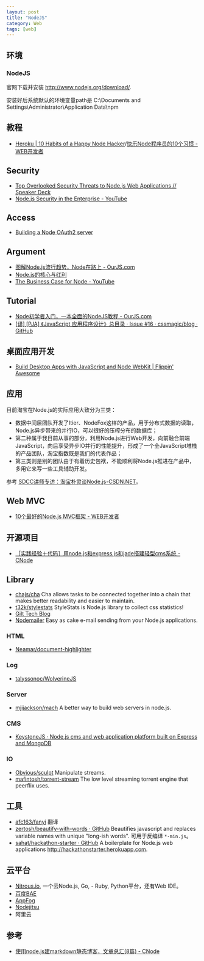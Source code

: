 ```yaml
---
layout: post
title: "NodeJS"
category: Web
tags: [web]
--- 
```

## 环境

### NodeJS

官网下载并安装 <http://www.nodejs.org/download/>.

安装好后系统默认的环境变量path是 C:\Documents and Settings\Administrator\Application Data\npm

## 教程

- [Heroku | 10 Habits of a Happy Node Hacker](https://blog.heroku.com/archives/2014/3/11/node-habits)/[快乐Node程序员的10个习惯 - WEB开发者](http://www.admin10000.com/document/4066.html)

## Security

- [Top Overlooked Security Threats to Node.js Web Applications // Speaker Deck](https://speakerdeck.com/ckarande/top-overlooked-security-threats-to-node-dot-js-web-applications)
- [Node.js Security in the Enterprise - YouTube](https://www.youtube.com/watch?v=Zc8QvuRbdoQ&list=UUXe1qKfGweMKTnmRrMw9yOg&feature=share&index=1)

## Access

- [Building a Node OAuth2 server](http://blog.papersapp.com/oauth-server-in-node-js/)

## Argument

- [图解Node.js流行趋势，Node在路上 - OurJS.com](http://ourjs.com/detail/5306b3ad3b73342e0300000a)
- [Node.js的核心与红利](http://www.programmer.com.cn/13844/)
- [The Business Case for Node - YouTube](https://www.youtube.com/watch?v=bqLXjNbMZpY&app=desktop)

## Tutorial

- [Node初学者入门，一本全面的NodeJS教程 - OurJS.com](http://ourjs.com/detail/529ca5950cb6498814000005#event-driven-callbacks)
- [[译] [PJA] 《JavaScript 应用程序设计》总目录 · Issue #16 · cssmagic/blog · GitHub](https://github.com/cssmagic/blog/issues/16)

## 桌面应用开发

- [Build Desktop Apps with JavaScript and Node WebKit | Flippin' Awesome](http://flippinawesome.org/2014/02/10/build-desktop-apps-with-javascript-and-node-webkit/)

## 应用
目前淘宝在Node.js的实际应用大致分为三类：

* 数据中间层团队开发了Itier、NodeFox这样的产品，用于分布式数据的读取，Node.js异步带来的并行IO，可以很好的压榨分布的数据库；
* 第二种属于我目前从事的部分，利用Node.js进行Web开发，向前融合前端JavaScript，向后享受异步IO并行的性能提升，形成了一个全JavaScript堆栈的产品团队，淘宝指数既是我们的代表作品；
* 第三类则是别的团队由于有着历史包袱，不能顺利将Node.js推进在产品中，多用它来写一些工具辅助开发。

参考 [SDCC讲师专访：淘宝朴灵谈Node.js-CSDN.NET](http://www.csdn.net/article/2012-07-30/2807863)。

## Web MVC

- [10个最好的Node.js MVC框架 - WEB开发者](http://www.admin10000.com/document/3931.html)

## 开源项目

- [［实践经验＋代码］用node.js和express.js和jade搭建轻型cms系统 - CNode](http://cnodejs.org/topic/4f16442ccae1f4aa270010bf)

## Library

- [chajs/cha](https://github.com/chajs/cha) Cha allows tasks to be connected together into a chain that makes better readability and easier to maintain.
- [t32k/stylestats](https://github.com/t32k/stylestats) StyleStats is Node.js library to collect css statistics!
- [Gilt Tech Blog](http://tech.gilt.com/post/78877878592/shmock-an-express-based-http-mocking-library-for)
- [Nodemailer](http://www.nodemailer.com/) Easy as cake e-mail sending from your Node.js applications.

### HTML

- [Neamar/document-highlighter](https://github.com/Neamar/document-highlighter/) 

### Log

- [talyssonoc/WolverineJS](https://github.com/talyssonoc/wolverinejs)

### Server

- [mjijackson/mach](https://github.com/mjijackson/mach?utm_source=nodeweekly&utm_medium=email) A better way to build web servers in node.js.

### CMS

- [KeystoneJS · Node.js cms and web application platform built on Express and MongoDB](http://keystonejs.com/)

### IO

- [Obvious/sculpt](https://github.com/Obvious/sculpt) Manipulate streams.
- [mafintosh/torrent-stream](https://github.com/mafintosh/torrent-stream) The low level streaming torrent engine that peerflix uses.

## 工具

- [afc163/fanyi](https://github.com/afc163/fanyi) 翻译
- [zertosh/beautify-with-words · GitHub](https://github.com/zertosh/beautify-with-words) Beautifies javascript and replaces variable names with unique "long-ish words". 可用于反编译 `*-min.js`。
- [sahat/hackathon-starter · GitHub](https://github.com/sahat/hackathon-starter) A boilerplate for Node.js web applications <http://hackathonstarter.herokuapp.com>.

## 云平台

- [Nitrous.io](https://www.nitrous.io/join/jOTIMMPrQPY), 一个云Node.js, Go, - Ruby, Python平台，还有Web IDE。
- [百度BAE](http://developer.baidu.com/wiki/index.php?title=docs/cplat/rt/node.js- )
- [AppFog](https://www.appfog.com/)
- [Nodejitsu](https://www.nodejitsu.com/)
- 阿里云


## 参考

- [使用node.js建markdown静态博客，文章总汇(8篇) - CNode](http://cnodejs.org/topic/4f16442ccae1f4aa27001097)











